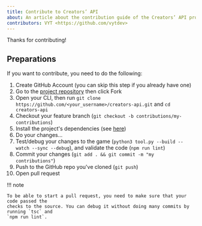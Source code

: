 ```yaml
---
title: Contribute to Creators’ API
about: An article about the contribution guide of the Creators’ API project
contributors: VYT <https://github.com/vytdev>
---
```


Thanks for contributing!

## Preparations

If you want to contribute, you need to do the following:

1. Create GitHub Account (you can skip this step if you already have one)
2. Go to the [project repository](https://github.com/vytdev/creators-api) then click Fork
3. Open your CLI, then run `git clone https://github.com/<your_username>/creators-api.git`
  and `cd creators-api`
4. Checkout your feature branch (`git checkout -b contributions/my-contributions`)
5. Install the project's dependencies (see [here](./setup.html#requirements))
6. Do your changes...
7. Test/debug your changes to the game (`python3 tool.py --build --watch --sync --debug`),
  and validate the code (`npm run lint`)
8. Commit your changes (`git add . && git commit -m "my contributions"`)
9. Push to the GitHub repo you've cloned (`git push`)
10. Open pull request

!!! note
    
    To be able to start a pull request, you need to make sure that your code passed the
    checks to the source. You can debug it without doing many commits by running `tsc` and
    `npm run lint`.
